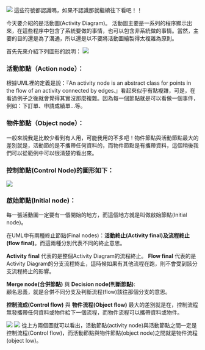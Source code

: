 ![][UML-ControlNodes]
這些符號都認識嗎，如果不認識那就繼續往下看吧！！
  
今天要介紹的是活動圖(Activity Diagram)。
活動圖主要是一系列的程序顯示出來，在這些程序中包含了系統要做的事情，也可以包含非系統做的事情。當然，主要的目的還是為了溝通，所以還是以不要將活動圖繪製得太複雜為原則。
  
首先先來介紹下列圖形的說明：
![][UML-ActionObjectsNodes]
  
### 活動節點（Action node）：  
根據UML裡的定義是說：『An activity node is an abstract class for points in the flow of an activity connected by edges.』看起來似乎有點複雜，可是，在看過例子之後就會覺得其實沒那麼複雜。因為每一個節點就是可以看做一個事件，例如：下訂單、申請成績單…等。
  
### 物件節點（Object node）：   
一般來說我是比較少看到有人用，可能我用的不多吧！物件節點與活動節點最大的差別就是，活動節的是不攜帶任何資料的，而物件節點是有攜帶資料，這個稍後我們可以從範例中可以很清楚的看出來。
  
### 控制節點(Control Node)的圖形如下：   
![][UML-ControlNodes]
  
### 啟始節點(Initial node)：   
每一張活動圖一定要有一個開始的地方，而這個地方就是叫做啟始節點(Initial node)。
  
  
在UML中有兩種終止節點(Final nodes)：**活動終止(Activity final)**及**流程終止(flow final)**。而這兩種分別代表不同的終止意思。
  
**Activity final** 代表的是整個Activity Diagram的流程終止。
**Flow final** 代表的是Activity Diagram的分支流程終止，這時候如果有其他流程在跑，則不會受到該分支流程終止的影響。
  
**Merge node(合併節點)** 與 **Decision node(判斷節點)**:   
顧名思義，就是合併不同分支及判斷流程(flow)該往那個分支的意思。
  
**控制流成(Control flow)** 與 **物件流程(Object flow)** 最大的差別就是在，控制流程無發攜帶任何資料或物件給下一個流程，而物件流程可以攜帶資料或物件。



![][UML_ControlFlow]
![][UML_ObjectFlow]
從上方兩個圖就可以看出，活動節點(activity node)與活動節點之間一定是控制流程(Control flow)，而活動節點與物件節點(object node)之間就是物件流程(object low)。


[UML-ControlNodes]: <https://www.dropbox.com/s/ubvvtcio3v9qfx3/Day20-UML_ControlNodes.png?dl=1>
[UML-ActionObjectsNodes]: <https://www.dropbox.com/s/88w4pj7swihm47g/Day20-UML_nodes_action_object.png?dl=1>
[UML_ControlFlow]: <https://www.dropbox.com/s/vxynescnidy9vvz/Day20-UML_ControlFlow.png?dl=1>
[UML_ObjectFlow]: <https://www.dropbox.com/s/8efk0h39zhpyd45/Day20-UML_ObjectlFlow.png?dl=1>